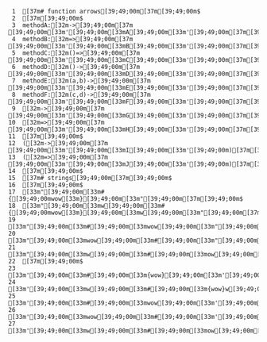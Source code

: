      1	[37m# function arrows[39;49;00m[37m[39;49;00m$
     2	[37m[39;49;00m$
     3	methodA:[32m->[39;49;00m[37m [39;49;00m[33m'[39;49;00m[33mA[39;49;00m[33m'[39;49;00m[37m[39;49;00m$
     4	methodB:[32m=>[39;49;00m[37m [39;49;00m[33m'[39;49;00m[33mB[39;49;00m[33m'[39;49;00m[37m[39;49;00m$
     5	methodC:[32m()=>[39;49;00m[37m [39;49;00m[33m'[39;49;00m[33mC[39;49;00m[33m'[39;49;00m[37m[39;49;00m$
     6	methodD:[32m()->[39;49;00m[37m [39;49;00m[33m'[39;49;00m[33mD[39;49;00m[33m'[39;49;00m[37m[39;49;00m$
     7	methodE:[32m(a,b)->[39;49;00m[37m [39;49;00m[33m'[39;49;00m[33mE[39;49;00m[33m'[39;49;00m[37m[39;49;00m$
     8	methodF:[32m(c,d)->[39;49;00m[37m [39;49;00m[33m'[39;49;00m[33mF[39;49;00m[33m'[39;49;00m[37m[39;49;00m$
     9	[32m->[39;49;00m[37m [39;49;00m[33m'[39;49;00m[33mG[39;49;00m[33m'[39;49;00m[37m[39;49;00m$
    10	[32m=>[39;49;00m[37m [39;49;00m[33m'[39;49;00m[33mH[39;49;00m[33m'[39;49;00m[37m[39;49;00m$
    11	[37m[39;49;00m$
    12	([32m->[39;49;00m[37m [39;49;00m[33m'[39;49;00m[33mI[39;49;00m[33m'[39;49;00m)[37m[39;49;00m$
    13	([32m=>[39;49;00m[37m [39;49;00m[33m'[39;49;00m[33mJ[39;49;00m[33m'[39;49;00m)[37m[39;49;00m$
    14	[37m[39;49;00m$
    15	[37m# strings[39;49;00m[37m[39;49;00m$
    16	[37m[39;49;00m$
    17	[33m"[39;49;00m[33m#{[39;49;00mwow[33m}[39;49;00m[33m"[39;49;00m[37m[39;49;00m$
    18	[33m"[39;49;00m[33mw[39;49;00m[33m#{[39;49;00mwow[33m}[39;49;00m[33mw[39;49;00m[33m"[39;49;00m[37m[39;49;00m$
    19	[33m"[39;49;00m[33m#[39;49;00m[33mwow[39;49;00m[33m"[39;49;00m[37m[39;49;00m$
    20	[33m"[39;49;00m[33mwow[39;49;00m[33m#[39;49;00m[33m"[39;49;00m[37m[39;49;00m$
    21	[33m"[39;49;00m[33mw[39;49;00m[33m#[39;49;00m[33mow[39;49;00m[33m"[39;49;00m[37m[39;49;00m$
    22	[37m[39;49;00m$
    23	[33m'[39;49;00m[33m#[39;49;00m[33m{wow}[39;49;00m[33m'[39;49;00m[37m[39;49;00m$
    24	[33m'[39;49;00m[33mw[39;49;00m[33m#[39;49;00m[33m{wow}w[39;49;00m[33m'[39;49;00m[37m[39;49;00m$
    25	[33m'[39;49;00m[33m#[39;49;00m[33mwow[39;49;00m[33m'[39;49;00m[37m[39;49;00m$
    26	[33m'[39;49;00m[33mwow[39;49;00m[33m#[39;49;00m[33m'[39;49;00m[37m[39;49;00m$
    27	[33m'[39;49;00m[33mw[39;49;00m[33m#[39;49;00m[33mow[39;49;00m[33m'[39;49;00m$
